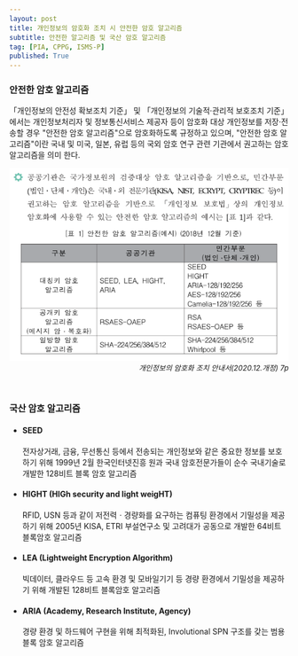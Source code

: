 ```yaml
---
layout: post
title: 개인정보의 암호화 조치 시 안전한 암호 알고리즘
subtitle: 안전한 알고리즘 및 국산 암호 알고리즘
tag: [PIA, CPPG, ISMS-P]
published: True
---
```


### 안전한 암호 알고리즘

「개인정보의 안전성 확보조치 기준」 및 「개인정보의 기술적&middot;관리적 보호조치 기준」에서는 개인정보처리자 및 정보통신서비스 제공자 등이 암호화 대상 개인정보를 저장&middot;전송할 경우 "안전한 암호 알고리즘"으로 암호화하도록 규정하고 있으며, "안전한 암호 알고리즘"이란 국내 및 미국, 일본, 유럽 등의 국외 암호 연구 관련 기관에서 권고하는 암호 알고리즘을 의미 한다.  

![안전한 암호 알고리즘](../../img/2021-09-10-Encryption_Algorithms/2021-09-10-15-19-40.png)<span style="float: right;font-size: small;font-style: italic;">개인정보의 암호화 조치 안내서(2020.12.개정) 7p</span>

<br/>
<br/>

### 국산 암호 알고리즘

- #### SEED  
  전자상거래, 금융, 무선통신 등에서 전송되는 개인정보와 같은 중요한 정보를 보호하기 위해 1999년 2월 한국인터넷진흥 원과 국내 암호전문가들이 순수 국내기술로 개발한 128비트 블록 암호 알고리즘
- #### HIGHT (HIGh security and light weigHT)  
  RFID, USN 등과 같이 저전력ㆍ경량화를 요구하는 컴퓨팅 환경에서 기밀성을 제공하기 위해 2005년 KISA, ETRI 부설연구소 및 고려대가 공동으로 개발한 64비트 블록암호 알고리즘 
- #### LEA (Lightweight Encryption Algorithm)
  빅데이터, 클라우드 등 고속 환경 및 모바일기기 등 경량 환경에서 기밀성을 제공하기 위해 개발된 128비트 블록암호 알고리즘 
- #### ARIA (Academy, Research Institute, Agency)  
  경량 환경 및 하드웨어 구현을 위해 최적화된, Involutional SPN 구조를 갖는 범용 블록 암호 알고리즘
